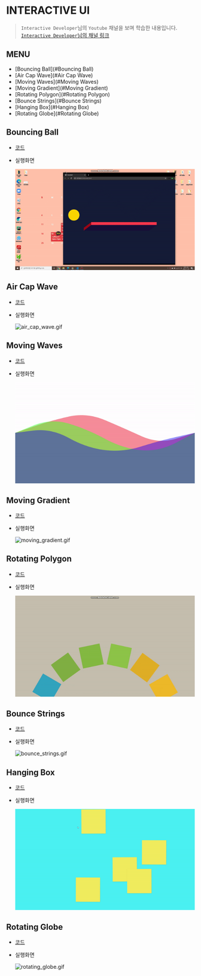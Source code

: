 # INTERACTIVE UI

> `Interactive Developer`님의 `Youtube` 채널을 보며 학습한 내용입니다. [`Interactive Developer`님의 채널 링크](https://www.youtube.com/c/cmiscm) 

## MENU

- [Bouncing Ball](#Bouncing Ball)
- [Air Cap Wave](#Air Cap Wave)
- [Moving Waves](#Moving Waves)
- [Moving Gradient](#Moving Gradient)
- [Rotating Polygon](#Rotating Polygon)
- [Bounce Strings](#Bounce Strings)
- [Hanging Box](#Hanging Box)
- [Rotating Globe](#Rotating Globe)

## Bouncing Ball

- [코드](./bouncing_ball)

- 실행화면

  ![bouncing_ball.gif](./images/bouncing_ball.gif)



## Air Cap Wave

* [코드](./air_cap_wave)

* 실행화면

  ![air_cap_wave.gif](./images/air_cap_wave.gif)



## Moving Waves

* [코드](./moving_waves)

* 실행화면

  ![moving_waves.gif](./images/moving_waves.gif)



## Moving Gradient

* [코드](./moving_gradient)

* 실행화면

  ![moving_gradient.gif](./images/moving_gradient.gif)



## Rotating Polygon

* [코드](./rotating_polygon)

* 실행화면

  ![rotating_polygon.gif](./images/rotating_polygon.gif)



## Bounce Strings

* [코드](./bounce_strings)

* 실행화면

  ![bounce_strings.gif](./images/bounce_strings.gif)



## Hanging Box

* [코드](./hanging_box)

* 실행화면

  ![hanging_box.gif](./images/hanging_box.gif)



## Rotating Globe

* [코드](./rotating_globe)

* 실행화면

  ![rotating_globe.gif](./images/rotating_globe.gif)